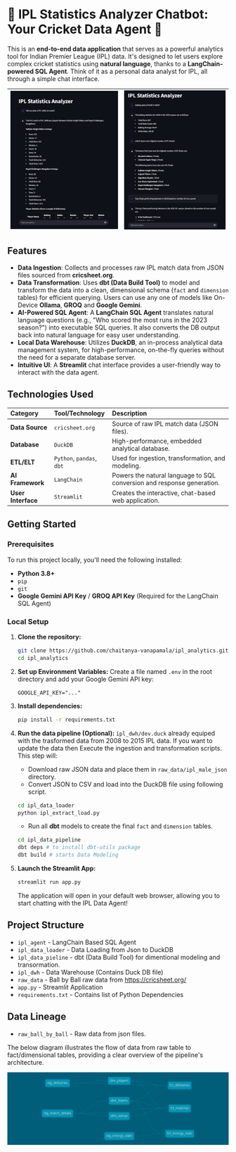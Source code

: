 # 🏏 IPL Statistics Analyzer Chatbot: Your Cricket Data Agent 🤖

This is an **end-to-end data application** that serves as a powerful analytics tool for Indian Premier League (IPL) data. It's designed to let users explore complex cricket statistics using **natural language**, thanks to a **LangChain-powered SQL Agent**. Think of it as a personal data analyst for IPL, all through a simple chat interface. 

| ![Chat UI](assets/chat_ui2.png) | ![Chat UI](assets/chat_ui1.png) |
| - | - |

## Features

* **Data Ingestion**: Collects and processes raw IPL match data from JSON files sourced from **cricsheet.org**.
* **Data Transformation**: Uses **dbt (Data Build Tool)** to model and transform the data into a clean, dimensional schema (`fact` and `dimension` tables) for efficient querying. Users can use any one of models like On-Device **Ollama**, **GROQ** and **Google Gemini**.
* **AI-Powered SQL Agent**: A **LangChain SQL Agent** translates natural language questions (e.g., "Who scored the most runs in the 2023 season?") into executable SQL queries. It also converts the DB output back into natural language for easy user understanding.
* **Local Data Warehouse**: Utilizes **DuckDB**, an in-process analytical data management system, for high-performance, on-the-fly queries without the need for a separate database server.
* **Intuitive UI**: A **Streamlit** chat interface provides a user-friendly way to interact with the data agent.


## Technologies Used

| Category | Tool/Technology | Description |
| :--- | :--- | :--- |
| **Data Source** | `cricsheet.org` | Source of raw IPL match data (JSON files). |
| **Database** | `DuckDB` | High-performance, embedded analytical database. |
| **ETL/ELT** | `Python`, `pandas`, `dbt` | Used for ingestion, transformation, and modeling. |
| **AI Framework** | `LangChain` | Powers the natural language to SQL conversion and response generation. |
| **User Interface** | `Streamlit` | Creates the interactive, chat-based web application. |


## Getting Started

### Prerequisites

To run this project locally, you'll need the following installed:

* **Python 3.8+**
* `pip`
* `git`
* **Google Gemini API Key** / **GROQ API Key** (Required for the LangChain SQL Agent)

### Local Setup

1.  **Clone the repository:**
    ```bash
    git clone https://github.com/chaitanya-vanapamala/ipl_analytics.git
    cd ipl_analytics
    ```

2.  **Set up Environment Variables:**
    Create a file named `.env` in the root directory and add your Google Gemini API key:
    ```
    GOOGLE_API_KEY="..."
    ```

3.  **Install dependencies:**
    ```bash
    pip install -r requirements.txt
    ```

4.  **Run the data pipeline (Optional):**
    `ipl_dwh/dev.duck` already equiped with the trasformed data from 2008 to 2015 IPL data. If you want to update the data then Execute the ingestion and transformation scripts. This step will:
    * Download raw JSON data and place them in `raw_data/ipl_male_json` directory.
    * Convert JSON to CSV and load into the DuckDB file using following script.
    ```bash
    cd ipl_data_loader
    python ipl_extract_load.py
    ```
    * Run all **dbt** models to create the final `fact` and `dimension` tables.
    ```bash
    cd ipl_data_pipeline
    dbt deps # to install dbt-utils package
    dbt build # starts Data Modeling
    ```

5.  **Launch the Streamlit App:**
    ```bash
    streamlit run app.py
    ```

    The application will open in your default web browser, allowing you to start chatting with the IPL Data Agent!



## Project Structure

- `ipl_agent` - LangChain Based SQL Agent
- `ipl_data_loader` - Data Loading from Json to DuckDB
- `ipl_data_pieline` - dbt (Data Build Tool) for dimentional modeling and transormation.
- `ipl_dwh` - Data Warehouse (Contains Duck DB file)
- `raw_data` - Ball by Ball raw data from https://cricsheet.org/
- `app.py` - Streamlit Application
- `requirements.txt` - Contains list of Python Dependencies


## Data Lineage

- `raw_ball_by_ball` - Raw data from json files.

The below diagram illustrates the flow of data from raw table to fact/dimensional tables, providing a clear overview of the pipeline's architecture.

![Data Lineage](assets/ipl-analytics-dbt-dag.png)
